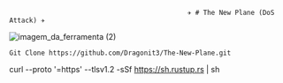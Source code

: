                                                  ✈️ # The New Plane (DoS Attack) ✈️


![imagem_da_ferramenta (2)](https://github.com/Dragonit3/The-New-Plane/assets/123481273/b56e5e41-a9fb-4fcc-9544-af51c2d3a785)


```Git Clone https://github.com/Dragonit3/The-New-Plane.git ```


curl --proto '=https' --tlsv1.2 -sSf https://sh.rustup.rs | sh




